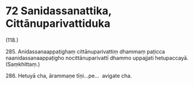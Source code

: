 

# 72 Sanidassanattika, Cittānuparivattiduka


(118.)

285\. Anidassanaappaṭighaṃ cittānuparivattiṃ dhammaṃ paṭicca naanidassanaappaṭigho nocittānuparivattī dhammo uppajjati hetupaccayā. (Saṃkhittaṃ.)

286\. Hetuyā cha, ārammaṇe tīṇi…pe…  avigate cha.



